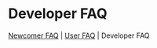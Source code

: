 # Developer FAQ

  [Newcomer FAQ](faq.html)
| [User FAQ](userfaq.html)
| Developer FAQ

<!-- toc -->

